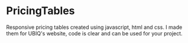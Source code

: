 # PricingTables

Responsive pricing tables created using javascript, html and css. I made them for UBIQ's website, code is clear and can be used for your project. 

